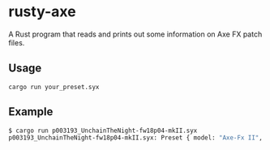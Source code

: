 # rusty-axe

A Rust program that reads and prints out some information on Axe FX patch files.

## Usage

```cargo run your_preset.syx```

## Example

```bash
$ cargo run p003193_UnchainTheNight-fw18p04-mkII.syx
p003193_UnchainTheNight-fw18p04-mkII.syx: Preset { model: "Axe-Fx II", target: CurrentEditBuffer }
```
